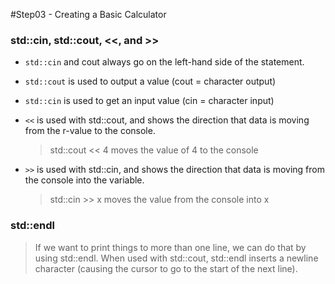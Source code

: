 #Step03 - Creating a Basic Calculator



### std::cin, std::cout, <<, and >>

- ``std::cin`` and cout always go on the left-hand side of the statement.

- ``std::cout`` is used to output a value (cout = character output)

- ``std::cin`` is used to get an input value (cin = character input)

- ``<<`` is used with std::cout, and shows the direction that data is moving from the r-value to the console.

  > std::cout << 4 moves the value of 4 to the console

- ``>>`` is used with std::cin, and shows the direction that data is moving from the console into the variable.

  > std::cin >> x moves the value from the console into x



### std::endl

> If we want to print things to more than one line, we can do that by using std::endl. When used with std::cout, std::endl inserts a newline character (causing the cursor to go to the start of the next line).